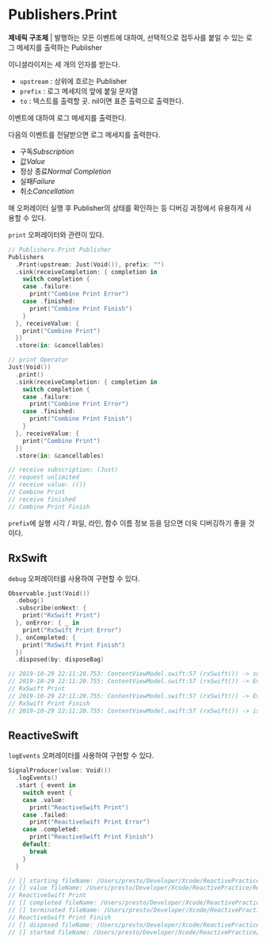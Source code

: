 # Publishers.Print

**제네릭 구조체** | 발행하는 모든 이벤트에 대하여, 선택적으로 접두사를 붙일 수 있는 로그 메세지를 출력하는 Publisher

이니셜라이저는 세 개의 인자를 받는다.

- `upstream` : 상위에 흐르는 Publisher
- `prefix` : 로그 메세지의 앞에 붙일 문자열
- `to` : 텍스트를 출력할 곳. nil이면 표준 출력으로 출력한다.

이벤트에 대하여 로그 메세지를 출력한다.

다음의 이벤트를 전달받으면 로그 메세지를 출력한다.

- 구독*Subscription*
- 값*Value*
- 정상 종료*Normal Completion*
- 실패*Failure*
- 취소*Cancellation*

매 오퍼레이터 실행 후 Publisher의 상태를 확인하는 등 디버깅 과정에서 유용하게 사용할 수 있다.

`print` 오퍼레이터와 관련이 있다.

```swift
// Publishers.Print Publisher
Publishers
  .Print(upstream: Just(Void()), prefix: "")
  .sink(receiveCompletion: { completion in
    switch completion {
    case .failure:
      print("Combine Print Error")
    case .finished:
      print("Combine Print Finish")
    }
  }, receiveValue: {
    print("Combine Print")
  })
  .store(in: &cancellables)

// print Operator
Just(Void())
  .print()
  .sink(receiveCompletion: { completion in
    switch completion {
    case .failure:
      print("Combine Print Error")
    case .finished:
      print("Combine Print Finish")
    }
  }, receiveValue: {
    print("Combine Print")
  })
  .store(in: &cancellables)

// receive subscription: (Just)
// request unlimited
// receive value: (())
// Combine Print
// receive finished
// Combine Print Finish
```

`prefix`에 실행 시각 / 파일, 라인, 함수 이름 정보 등을 담으면 더욱 디버깅하기 좋을 것이다.

## RxSwift

`debug` 오퍼레이터를 사용하여 구현할 수 있다.

```swift
Observable.just(Void())
  .debug()
  .subscribe(onNext: {
    print("RxSwift Print")
  }, onError: { _ in
    print("RxSwift Print Error")
  }, onCompleted: {
    print("RxSwift Print Finish")
  })
  .disposed(by: disposeBag)

// 2019-10-29 22:11:20.753: ContentViewModel.swift:57 (rxSwift()) -> subscribed
// 2019-10-29 22:11:20.755: ContentViewModel.swift:57 (rxSwift()) -> Event next(())
// RxSwift Print
// 2019-10-29 22:11:20.755: ContentViewModel.swift:57 (rxSwift()) -> Event completed
// RxSwift Print Finish
// 2019-10-29 22:11:20.755: ContentViewModel.swift:57 (rxSwift()) -> isDisposed
```

## ReactiveSwift

`logEvents` 오퍼레이터를 사용하여 구현할 수 있다.

```swift
SignalProducer(value: Void())
  .logEvents()
  .start { event in
    switch event {
    case .value:
      print("ReactiveSwift Print")
    case .failed:
      print("ReactiveSwift Print Error")
    case .completed:
      print("ReactiveSwift Print Finish")
    default:
      break
    }
  }

// [] starting fileName: /Users/presto/Developer/Xcode/ReactivePractice/ReactivePractice/ContentViewModel.swift, functionName: reactiveSwift(), lineNumber: 71
// [] value fileName: /Users/presto/Developer/Xcode/ReactivePractice/ReactivePractice/ContentViewModel.swift, functionName: reactiveSwift(), lineNumber: 71
// ReactiveSwift Print
// [] completed fileName: /Users/presto/Developer/Xcode/ReactivePractice/ReactivePractice/ContentViewModel.swift, functionName: reactiveSwift(), lineNumber: 71
// [] terminated fileName: /Users/presto/Developer/Xcode/ReactivePractice/ReactivePractice/ContentViewModel.swift, functionName: reactiveSwift(), lineNumber: 71
// ReactiveSwift Print Finish
// [] disposed fileName: /Users/presto/Developer/Xcode/ReactivePractice/ReactivePractice/ContentViewModel.swift, functionName: reactiveSwift(), lineNumber: 71
// [] started fileName: /Users/presto/Developer/Xcode/ReactivePractice/ReactivePractice/ContentViewModel.swift, functionName: reactiveSwift(), lineNumber: 71
```

